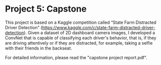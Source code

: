 # Project 5: Capstone

This project is based on a Kaggle competition called “State Farm Distracted Driver
Detection” (https://www.kaggle.com/c/state-farm-distracted-driver-detection). Given a dataset of 2D dashboard camera images, I developed a ConvNet that is capable of classifying each driver's behavior, that is, if they are driving attentively or if they are distracted, for example, taking a selfie with their friends in the backseat.

For detailed information, please read the "capstone project report.pdf".
